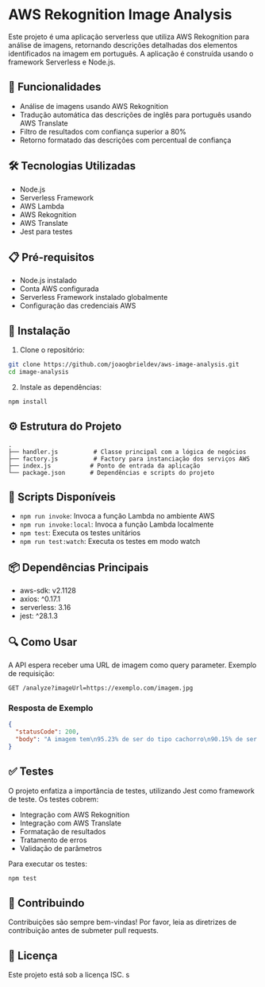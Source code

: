 # AWS Rekognition Image Analysis

Este projeto é uma aplicação serverless que utiliza AWS Rekognition para análise de imagens, retornando descrições detalhadas dos elementos identificados na imagem em português. A aplicação é construída usando o framework Serverless e Node.js.

## 🚀 Funcionalidades

- Análise de imagens usando AWS Rekognition
- Tradução automática das descrições de inglês para português usando AWS Translate
- Filtro de resultados com confiança superior a 80%
- Retorno formatado das descrições com percentual de confiança

## 🛠️ Tecnologias Utilizadas

- Node.js
- Serverless Framework
- AWS Lambda
- AWS Rekognition
- AWS Translate
- Jest para testes

## 📋 Pré-requisitos

- Node.js instalado
- Conta AWS configurada
- Serverless Framework instalado globalmente
- Configuração das credenciais AWS

## 🔧 Instalação

1. Clone o repositório:

```bash
git clone https://github.com/joaogbrieldev/aws-image-analysis.git
cd image-analysis
```

2. Instale as dependências:

```bash
npm install
```

## ⚙️ Estrutura do Projeto

```
.
├── handler.js          # Classe principal com a lógica de negócios
├── factory.js          # Factory para instanciação dos serviços AWS
├── index.js           # Ponto de entrada da aplicação
└── package.json       # Dependências e scripts do projeto
```

## 🏃 Scripts Disponíveis

- `npm run invoke`: Invoca a função Lambda no ambiente AWS
- `npm run invoke:local`: Invoca a função Lambda localmente
- `npm test`: Executa os testes unitários
- `npm run test:watch`: Executa os testes em modo watch

## 📦 Dependências Principais

- aws-sdk: v2.1128
- axios: ^0.17.1
- serverless: 3.16
- jest: ^28.1.3

## 🔍 Como Usar

A API espera receber uma URL de imagem como query parameter. Exemplo de requisição:

```
GET /analyze?imageUrl=https://exemplo.com/imagem.jpg
```

### Resposta de Exemplo

```json
{
  "statusCode": 200,
  "body": "A imagem tem\n95.23% de ser do tipo cachorro\n90.15% de ser do tipo animal de estimação"
}
```

## ✅ Testes

O projeto enfatiza a importância de testes, utilizando Jest como framework de teste. Os testes cobrem:

- Integração com AWS Rekognition
- Integração com AWS Translate
- Formatação de resultados
- Tratamento de erros
- Validação de parâmetros

Para executar os testes:

```bash
npm test
```

## 🤝 Contribuindo

Contribuições são sempre bem-vindas! Por favor, leia as diretrizes de contribuição antes de submeter pull requests.

## 📄 Licença

Este projeto está sob a licença ISC.
s
